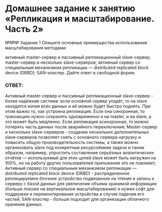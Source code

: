 # Домашнее задание к занятию «Репликация и масштабирование. Часть 2»

№№№ Задание 1
Опишите основные преимущества использования масштабирования методами:

активный master-сервер и пассивный репликационный slave-сервер;
master-сервер и несколько slave-серверов;
активный сервер со специальным механизмом репликации — distributed replicated block device (DRBD);
SAN-кластер.
Дайте ответ в свободной форме.

### ОТВЕТ:
Активный master-сервер и пассивный репликационный slave-сервер - более надёжная система: если основной сервер упадёт, то на slave находится копия всех данных и её можно будет быстро поднять. При этом важно то, как устроена репликация. Если она синхронная, то транзакцию нужно сохранять одновременно и на master, и на slave, а это может быть медленно. Если репликация асинхронная, то можно потерять часть данных после аварийного переключения;
Master-сервер и несколько slave-серверов - создание нескольких дополнительных slave‑серверов позволяет снять с основного сервера нагрузку и повысить общую производительность системы, а также можно организовать slave под конкретные ресурсоёмкие задачи и таким образом, например, упростить составление серьёзных аналитических отчётов — используемый для этих целей slave может быть нагружен на 100%, но на работу других пользователей приложения это не повлияет;
Активный сервер со специальным механизмом репликации — distributed replicated block device (DRBD) - распределенное реплицируемое блочное устройство подвязанное на чтение и запись к серверу с базой данных для увеличения объема хранимой информации (больше похоже на вертикальное масштабирование) и нужен софт для поддержки и перемонтирования устройства в случае падения его частей;
SAN-кластер - больше подходит для организации облачного хранения данных.
